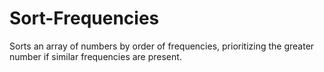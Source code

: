 # Sort-Frequencies
Sorts an array of numbers by order of frequencies, prioritizing the greater number if similar frequencies are present. 
